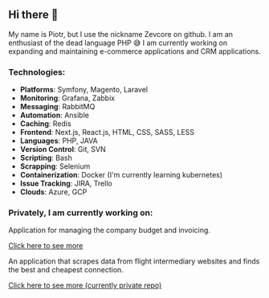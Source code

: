 ## Hi there :wave:

My name is Piotr, but I use the nickname Zevcore on github. I am an enthusiast of the dead language PHP  :sweat_smile:
I am currently working on expanding and maintaining e-commerce applications and CRM applications.

### Technologies:
- **Platforms**: Symfony, Magento, Laravel
- **Monitoring**: Grafana, Zabbix
- **Messaging**: RabbitMQ
- **Automation**: Ansible
- **Caching**: Redis
- **Frontend**: Next.js, React.js, HTML, CSS, SASS, LESS
- **Languages**: PHP, JAVA
- **Version Control**: Git, SVN
- **Scripting**: Bash
- **Scrapping**: Selenium
- **Containerization**: Docker (I'm currently learning kubernetes)
- **Issue Tracking**: JIRA, Trello
- **Clouds**: Azure, GCP

### Privately, I am currently working on:
Application for managing the company budget and invoicing.

[Click here to see more](https://github.com/Zevcore/Envoice)

An application that scrapes data from flight intermediary websites and finds the best and cheapest connection.

[Click here to see more (currently private repo)](https://github.com/Zevcore/)